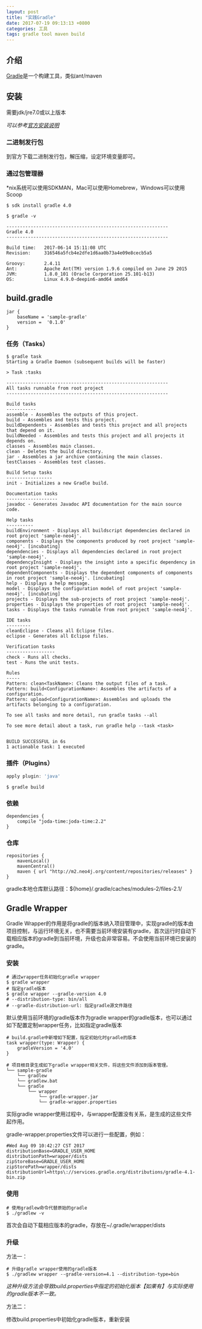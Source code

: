 ```yaml
---
layout: post
title: "实践Gradle"
date: 2017-07-19 09:13:13 +0800
categories: 工具
tags: gradle tool maven build
---
```


## 介绍

[Gradle](https://gradle.org/)是一个构建工具，类似ant/maven

## 安装

需要jdk/jre7.0或以上版本

*可以参考[官方安装说明](https://gradle.org/install/)*

### 二进制发行包

到官方下载二进制发行包，解压缩，设定环境变量即可。

### 通过包管理器

*nix系统可以使用SDKMAN，Mac可以使用Homebrew，Windows可以使用Scoop

```shell
$ sdk install gradle 4.0
```

```shell
$ gradle -v

------------------------------------------------------------
Gradle 4.0
------------------------------------------------------------

Build time:   2017-06-14 15:11:08 UTC
Revision:     316546a5fcb4e2dfe1d6aa0b73a4e09e8cecb5a5

Groovy:       2.4.11
Ant:          Apache Ant(TM) version 1.9.6 compiled on June 29 2015
JVM:          1.8.0_101 (Oracle Corporation 25.101-b13)
OS:           Linux 4.9.0-deepin6-amd64 amd64

```

## build.gradle

```
jar {
    baseName = 'sample-gradle'
    version =  '0.1.0'
}
```



### 任务（Tasks）

```shell
$ gradle task
Starting a Gradle Daemon (subsequent builds will be faster)

> Task :tasks

------------------------------------------------------------
All tasks runnable from root project
------------------------------------------------------------

Build tasks
-----------
assemble - Assembles the outputs of this project.
build - Assembles and tests this project.
buildDependents - Assembles and tests this project and all projects that depend on it.
buildNeeded - Assembles and tests this project and all projects it depends on.
classes - Assembles main classes.
clean - Deletes the build directory.
jar - Assembles a jar archive containing the main classes.
testClasses - Assembles test classes.

Build Setup tasks
-----------------
init - Initializes a new Gradle build.

Documentation tasks
-------------------
javadoc - Generates Javadoc API documentation for the main source code.

Help tasks
----------
buildEnvironment - Displays all buildscript dependencies declared in root project 'sample-neo4j'.
components - Displays the components produced by root project 'sample-neo4j'. [incubating]
dependencies - Displays all dependencies declared in root project 'sample-neo4j'.
dependencyInsight - Displays the insight into a specific dependency in root project 'sample-neo4j'.
dependentComponents - Displays the dependent components of components in root project 'sample-neo4j'. [incubating]
help - Displays a help message.
model - Displays the configuration model of root project 'sample-neo4j'. [incubating]
projects - Displays the sub-projects of root project 'sample-neo4j'.
properties - Displays the properties of root project 'sample-neo4j'.
tasks - Displays the tasks runnable from root project 'sample-neo4j'.

IDE tasks
---------
cleanEclipse - Cleans all Eclipse files.
eclipse - Generates all Eclipse files.

Verification tasks
------------------
check - Runs all checks.
test - Runs the unit tests.

Rules
-----
Pattern: clean<TaskName>: Cleans the output files of a task.
Pattern: build<ConfigurationName>: Assembles the artifacts of a configuration.
Pattern: upload<ConfigurationName>: Assembles and uploads the artifacts belonging to a configuration.

To see all tasks and more detail, run gradle tasks --all

To see more detail about a task, run gradle help --task <task>


BUILD SUCCESSFUL in 6s
1 actionable task: 1 executed

```

### 插件（Plugins）

```gradle
apply plugin: 'java'
```

```shell
$ gradle build
```

### 依赖

```
dependencies {
    compile "joda-time:joda-time:2.2"
}
```



### 仓库

```
repositories {
    mavenLocal()
    mavenCentral()
    maven { url "http://m2.neo4j.org/content/repositories/releases" }
}
```

gradle本地仓库默认路径：${home}/.gradle/caches/modules-2/files-2.1/

## Gradle Wrapper

Gradle Wrapper的作用是将gradle的版本纳入项目管理中，实现gradle的版本由项目控制，与运行环境无关，也不需要当前环境安装有gradle，首次运行时自动下载相应版本的gradle到当前环境，升级也会非常容易。不会使用当前环境已安装的gradle。

### 安装

```shell
# 通过wrapper任务初始化gradle wrapper
$ gradle wrapper
# 指定gradle版本
$ gradle wrapper --gradle-version 4.0
# --distribution-type: bin/all
# --gradle-distribution-url: 指定gradle源文件路径
```
默认使用当前环境的gradle版本作为gradle wrapper的gradle版本，也可以通过如下配置定制wrapper任务，比如指定gradle版本

```shell
# build.gradle中新增如下配置，指定初始化时gradle的版本
task wrapper(type: Wrapper) {
    gradleVersion = '4.0'
}
```

```shell
# 项目根目录生成如下gradle wrapper相关文件，将这些文件添加到版本管理。
└── sample-gradle
    └── gradlew
    └── gradlew.bat
    └── gradle
        └── wrapper
            └── gradle-wrapper.jar
            └── gradle-wrapper.properties
```
实际gradle wrapper使用过程中，与wrapper配置没有关系，是生成的这些文件起作用。

gradle-wrapper.properties文件可以进行一些配置，例如：

```properties
#Wed Aug 09 10:42:27 CST 2017
distributionBase=GRADLE_USER_HOME
distributionPath=wrapper/dists
zipStoreBase=GRADLE_USER_HOME
zipStorePath=wrapper/dists
distributionUrl=https\://services.gradle.org/distributions/gradle-4.1-bin.zip
```



### 使用

```shell
# 使用gradlew命令代替原始的gradle
$ ./gradlew -v
```
首次会自动下载相应版本的gradle，存放在~/.gradle/wrapper/dists

### 升级

方法一：

```shell
# 升级gradle wrapper使用的gradle版本
$ ./gradlew wrapper --gradle-version=4.1 --distribution-type=bin
```

*这种升级方法会导致build.properties中指定的初始化版本【如果有】与实际使用的gradle版本不一致。*

方法二：

修改build.properties中初始化gradle版本，重新安装